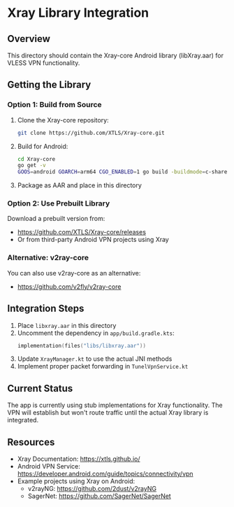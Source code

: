 # Xray Library Integration

## Overview
This directory should contain the Xray-core Android library (libXray.aar) for VLESS VPN functionality.

## Getting the Library

### Option 1: Build from Source
1. Clone the Xray-core repository:
   ```bash
   git clone https://github.com/XTLS/Xray-core.git
   ```

2. Build for Android:
   ```bash
   cd Xray-core
   go get -v
   GOOS=android GOARCH=arm64 CGO_ENABLED=1 go build -buildmode=c-shared -o libxray.so
   ```

3. Package as AAR and place in this directory

### Option 2: Use Prebuilt Library
Download a prebuilt version from:
- https://github.com/XTLS/Xray-core/releases
- Or from third-party Android VPN projects using Xray

### Alternative: v2ray-core
You can also use v2ray-core as an alternative:
- https://github.com/v2fly/v2ray-core

## Integration Steps

1. Place `libxray.aar` in this directory
2. Uncomment the dependency in `app/build.gradle.kts`:
   ```kotlin
   implementation(files("libs/libxray.aar"))
   ```
3. Update `XrayManager.kt` to use the actual JNI methods
4. Implement proper packet forwarding in `TunelVpnService.kt`

## Current Status
The app is currently using stub implementations for Xray functionality. The VPN will establish but won't route traffic until the actual Xray library is integrated.

## Resources
- Xray Documentation: https://xtls.github.io/
- Android VPN Service: https://developer.android.com/guide/topics/connectivity/vpn
- Example projects using Xray on Android:
  - v2rayNG: https://github.com/2dust/v2rayNG
  - SagerNet: https://github.com/SagerNet/SagerNet






